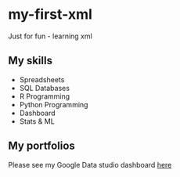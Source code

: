 # my-first-xml
Just for fun - learning xml

## My skills

- Spreadsheets
- SQL Databases
- R Programming
- Python Programming
- Dashboard
- Stats & ML

## My portfolios

Please see my Google Data studio dashboard [here](https://www.google.com)
